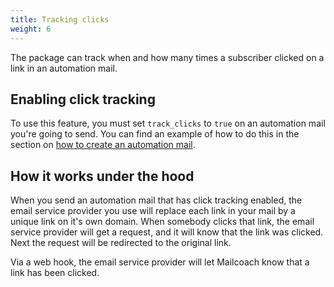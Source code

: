 ```yaml
---
title: Tracking clicks
weight: 6
---
```


The package can track when and how many times a subscriber clicked on a link in an automation mail.

## Enabling click tracking

To use this feature, you must set `track_clicks` to `true` on an automation mail you're going to send. You can find an example of how to do this in the section on [how to create an automation mail](/docs/laravel-mailcoach/v4/automations/creating-an-automation-mail).

## How it works under the hood

When you send an automation mail that has click tracking enabled, the email service provider you use will replace each link in your mail by a unique link on it's own domain. When somebody clicks that link, the email service provider will get a request, and it will know that the link was clicked. Next the request will be redirected to the original link.

Via a web hook, the email service provider will let Mailcoach know that a link has been clicked.
